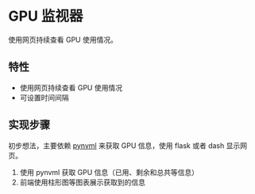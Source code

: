 # GPU 监视器

使用网页持续查看 GPU 使用情况。

## 特性

- 使用网页持续查看 GPU 使用情况
- 可设置时间间隔

## 实现步骤

初步想法，主要依赖 [pynvml](https://pypi.org/project/nvidia-ml-py3/) 来获取 GPU 信息，使用 flask 或者 dash 显示网页。

1. 使用 pynvml 获取 GPU 信息（已用、剩余和总共等信息）
2. 前端使用柱形图等图表展示获取到的信息